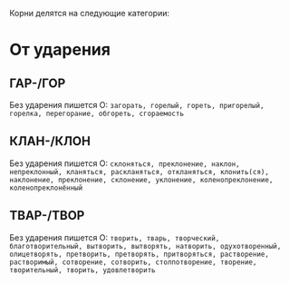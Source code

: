 Корни делятся на следующие категории:

# От ударения
## ГАР-/ГОР
Без ударения пишется О: `загорать, горелый, гореть, пригорелый, горелка, перегорание, обгореть, сгораемость`
## КЛАН-/КЛОН
Без ударения пишется О: `склоняться, преклонение, наклон, непреклонный, кланяться, раскланяться, откланяться, клонить(ся), наклонение, преклонение, склонение, уклонение, коленопреклонение, коленопреклонённый`
## ТВАР-/ТВОР
Без ударения пишется О: `творить, тварь, творческий, благотворительный, вытворить, вытворять, натворить, одухотворенный, олицетворять, претворить, претворять, притворяться, растворение, растворимый, сотворение, сотворить, столпотворение, творение, творительный, творить, удовлетворить`
